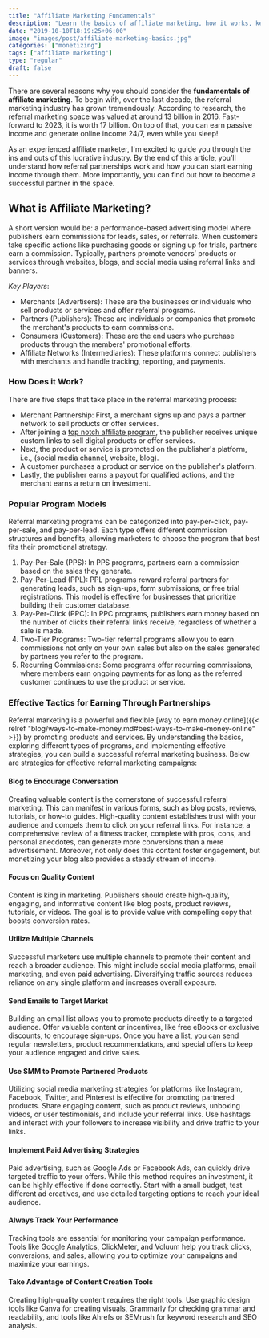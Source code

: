 ```yaml
---
title: "Affiliate Marketing Fundamentals"
description: "Learn the basics of affiliate marketing, how it works, key players, program types, and proven strategies to start earning income online today."
date: "2019-10-10T18:19:25+06:00"
image: "images/post/affiliate-marketing-basics.jpg"
categories: ["monetizing"]
tags: ["affiliate marketing"]
type: "regular"
draft: false
---
```


There are several reasons why you should consider the **fundamentals of affiliate marketing**. To begin with, over the last decade, the referral marketing industry has grown tremendously. According to research, the referral marketing space was valued at around 13 billion in 2016. Fast-forward to 2023, it is worth 17 billion. On top of that, you can earn passive income and generate online income 24/7, even while you sleep!

As an experienced affiliate marketer, I'm excited to guide you through the ins and outs of this lucrative industry. By the end of this article, you’ll understand how referral partnerships work and how you can start earning income through them. More importantly, you can find out how to become a successful partner in the space.

## What is Affiliate Marketing?

A short version would be: a performance-based advertising model where publishers earn commissions for leads, sales, or referrals. When customers take specific actions like purchasing goods or signing up for trials, partners earn a commission. Typically, partners promote vendors’ products or services through websites, blogs, and social media using referral links and banners.

_Key Players_:

- Merchants (Advertisers): These are the businesses or individuals who sell products or services and offer referral programs.
- Partners (Publishers): These are individuals or companies that promote the merchant's products to earn commissions.
- Consumers (Customers): These are the end users who purchase products through the members' promotional efforts.
- Affiliate Networks (Intermediaries): These platforms connect publishers with merchants and handle tracking, reporting, and payments.

### How Does it Work?

There are five steps that take place in the referral marketing process:

- Merchant Partnership: First, a merchant signs up and pays a partner network to sell products or offer services.
- After joining a [top notch affiliate program](/blog/best-affiliate-programs/), the publisher receives unique custom links to sell digital products or offer services.
- Next, the product or service is promoted on the publisher's platform, i.e., (social media channel, website, blog).
- A customer purchases a product or service on the publisher's platform.
- Lastly, the publisher earns a payout for qualified actions, and the merchant earns a return on investment.

### Popular Program Models

Referral marketing programs can be categorized into pay-per-click, pay-per-sale, and pay-per-lead. Each type offers different commission structures and benefits, allowing marketers to choose the program that best fits their promotional strategy.

1. Pay-Per-Sale (PPS): In PPS programs, partners earn a commission based on the sales they generate.
2. Pay-Per-Lead (PPL): PPL programs reward referral partners for generating leads, such as sign-ups, form submissions, or free trial registrations. This model is effective for businesses that prioritize building their customer database.
3. Pay-Per-Click (PPC): In PPC programs, publishers earn money based on the number of clicks their referral links receive, regardless of whether a sale is made.
4. Two-Tier Programs: Two-tier referral programs allow you to earn commissions not only on your own sales but also on the sales generated by partners you refer to the program.
5. Recurring Commissions: Some programs offer recurring commissions, where members earn ongoing payments for as long as the referred customer continues to use the product or service.

### Effective Tactics for Earning Through Partnerships

Referral marketing is a powerful and flexible [way to earn money online]({{< relref "blog/ways-to-make-money.md#best-ways-to-make-money-online" >}}) by promoting products and services. By understanding the basics, exploring different types of programs, and implementing effective strategies, you can build a successful referral marketing business. Below are strategies for effective referral marketing campaigns:

#### Blog to Encourage Conversation

Creating valuable content is the cornerstone of successful referral marketing. This can manifest in various forms, such as blog posts, reviews, tutorials, or how-to guides. High-quality content establishes trust with your audience and compels them to click on your referral links. For instance, a comprehensive review of a fitness tracker, complete with pros, cons, and personal anecdotes, can generate more conversions than a mere advertisement. Moreover, not only does this content foster engagement, but monetizing your blog also provides a steady stream of income.

#### Focus on Quality Content

Content is king in marketing. Publishers should create high-quality, engaging, and informative content like blog posts, product reviews, tutorials, or videos. The goal is to provide value with compelling copy that boosts conversion rates.

#### Utilize Multiple Channels

Successful marketers use multiple channels to promote their content and reach a broader audience. This might include social media platforms, email marketing, and even paid advertising. Diversifying traffic sources reduces reliance on any single platform and increases overall exposure.

#### Send Emails to Target Market

Building an email list allows you to promote products directly to a targeted audience. Offer valuable content or incentives, like free eBooks or exclusive discounts, to encourage sign-ups. Once you have a list, you can send regular newsletters, product recommendations, and special offers to keep your audience engaged and drive sales.

#### Use SMM to Promote Partnered Products

Utilizing social media marketing strategies for platforms like Instagram, Facebook, Twitter, and Pinterest is effective for promoting partnered products. Share engaging content, such as product reviews, unboxing videos, or user testimonials, and include your referral links. Use hashtags and interact with your followers to increase visibility and drive traffic to your links.

#### Implement Paid Advertising Strategies

Paid advertising, such as Google Ads or Facebook Ads, can quickly drive targeted traffic to your offers. While this method requires an investment, it can be highly effective if done correctly. Start with a small budget, test different ad creatives, and use detailed targeting options to reach your ideal audience.

#### Always Track Your Performance

Tracking tools are essential for monitoring your campaign performance. Tools like Google Analytics, ClickMeter, and Voluum help you track clicks, conversions, and sales, allowing you to optimize your campaigns and maximize your earnings.

#### Take Advantage of Content Creation Tools

Creating high-quality content requires the right tools. Use graphic design tools like Canva for creating visuals, Grammarly for checking grammar and readability, and tools like Ahrefs or SEMrush for keyword research and SEO analysis.
